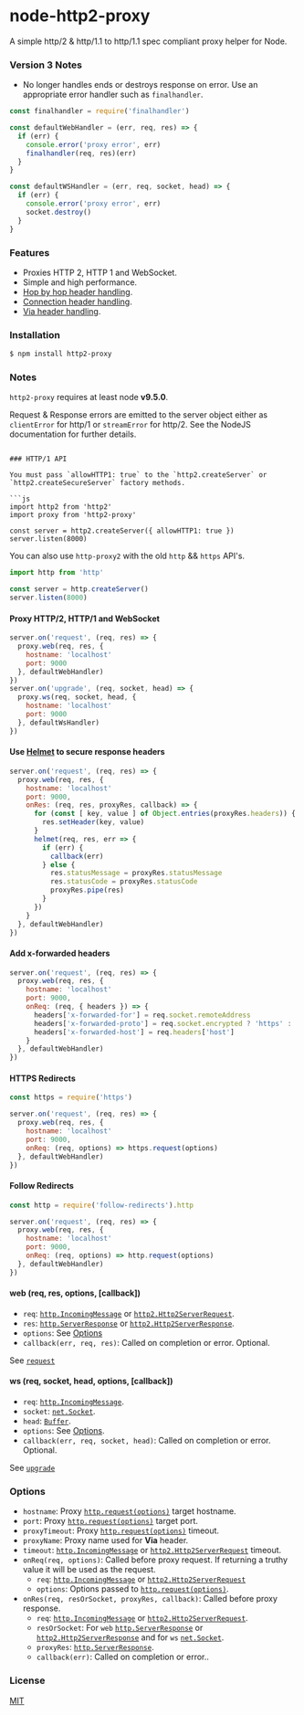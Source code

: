 # node-http2-proxy

A simple http/2 & http/1.1 to http/1.1 spec compliant proxy helper for Node.

### Version 3 Notes

- No longer handles ends or destroys response on error. Use an appropriate error handler such as `finalhandler`.

```js
const finalhandler = require('finalhandler')

const defaultWebHandler = (err, req, res) => {
  if (err) {
    console.error('proxy error', err)
    finalhandler(req, res)(err)
  }
}

const defaultWSHandler = (err, req, socket, head) => {
  if (err) {
    console.error('proxy error', err)
    socket.destroy()
  }
}
```

### Features

- Proxies HTTP 2, HTTP 1 and WebSocket.
- Simple and high performance.
- [Hop by hop header handling](https://developer.mozilla.org/en-US/docs/Web/HTTP/Headers).
- [Connection header handling](https://developer.mozilla.org/en-US/docs/Web/HTTP/Headers/Connection).
- [Via header handling](https://developer.mozilla.org/en-US/docs/Web/HTTP/Headers/Via).

### Installation

```sh
$ npm install http2-proxy
```

### Notes

`http2-proxy` requires at least node **v9.5.0**.

Request & Response errors are emitted to the server object either as `clientError` for http/1 or `streamError` for http/2. See the NodeJS documentation for further details.

```

### HTTP/1 API

You must pass `allowHTTP1: true` to the `http2.createServer` or `http2.createSecureServer` factory methods.

```js
import http2 from 'http2'
import proxy from 'http2-proxy'

const server = http2.createServer({ allowHTTP1: true })
server.listen(8000)
```

You can also use `http-proxy2` with the old `http` && `https` API's.

```js
import http from 'http'

const server = http.createServer()
server.listen(8000)
```

#### Proxy HTTP/2, HTTP/1 and WebSocket

```js
server.on('request', (req, res) => {
  proxy.web(req, res, {
    hostname: 'localhost'
    port: 9000
  }, defaultWebHandler)
})
server.on('upgrade', (req, socket, head) => {
  proxy.ws(req, socket, head, {
    hostname: 'localhost'
    port: 9000
  }, defaultWsHandler)
})
```

#### Use [Helmet](https://www.npmjs.com/package/helmet) to secure response headers

```javascript
server.on('request', (req, res) => {
  proxy.web(req, res, {
    hostname: 'localhost'
    port: 9000,
    onRes: (req, res, proxyRes, callback) => {
      for (const [ key, value ] of Object.entries(proxyRes.headers)) {
        res.setHeader(key, value)
      }
      helmet(req, res, err => {
        if (err) {
          callback(err)
        } else {
          res.statusMessage = proxyRes.statusMessage
          res.statusCode = proxyRes.statusCode
          proxyRes.pipe(res)
        }
      })
    }
  }, defaultWebHandler)
})
```

#### Add x-forwarded headers

```javascript
server.on('request', (req, res) => {
  proxy.web(req, res, {
    hostname: 'localhost'
    port: 9000,
    onReq: (req, { headers }) => {
      headers['x-forwarded-for'] = req.socket.remoteAddress
      headers['x-forwarded-proto'] = req.socket.encrypted ? 'https' : 'http'
      headers['x-forwarded-host'] = req.headers['host']
    }
  }, defaultWebHandler)
})
```

#### HTTPS Redirects

```javascript
const https = require('https')

server.on('request', (req, res) => {
  proxy.web(req, res, {
    hostname: 'localhost'
    port: 9000,
    onReq: (req, options) => https.request(options)
  }, defaultWebHandler)
})
```

#### Follow Redirects

```javascript
const http = require('follow-redirects').http

server.on('request', (req, res) => {
  proxy.web(req, res, {
    hostname: 'localhost'
    port: 9000,
    onReq: (req, options) => http.request(options)
  }, defaultWebHandler)
})
```

#### web (req, res, options, [callback])

- `req`: [`http.IncomingMessage`](https://nodejs.org/api/http.html#http_class_http_incomingmessage) or [`http2.Http2ServerRequest`](https://nodejs.org/api/http2.html#http2_class_http2_http2serverrequest).
- `res`: [`http.ServerResponse`](https://nodejs.org/api/http.html#http_class_http_serverresponse) or [`http2.Http2ServerResponse`](https://nodejs.org/api/http2.html#http2_class_http2_http2serverresponse).
- `options`: See [Options](#options)
- `callback(err, req, res)`: Called on completion or error. Optional.

See [`request`](https://nodejs.org/api/http.html#http_event_request)

#### ws (req, socket, head, options, [callback])

- `req`: [`http.IncomingMessage`](https://nodejs.org/api/http.html#http_class_http_incomingmessage).
- `socket`: [`net.Socket`](https://nodejs.org/api/net.html#net_class_net_socket).
- `head`: [`Buffer`](https://nodejs.org/api/buffer.html#buffer_class_buffer).
- `options`: See [Options](#options).
- `callback(err, req, socket, head)`: Called on completion or error. Optional.

See [`upgrade`](https://nodejs.org/api/http.html#http_event_upgrade)

### Options

  - `hostname`: Proxy [`http.request(options)`](https://nodejs.org/api/http.html#http_http_request_options_callback) target hostname.
  - `port`: Proxy [`http.request(options)`](https://nodejs.org/api/http.html#http_http_request_options_callback) target port.
  - `proxyTimeout`: Proxy [`http.request(options)`](https://nodejs.org/api/http.html#http_http_request_options_callback) timeout.
  - `proxyName`: Proxy name used for **Via** header.
  - `timeout`: [`http.IncomingMessage`](https://nodejs.org/api/http.html#http_class_http_incomingmessage) or [`http2.Http2ServerRequest`](https://nodejs.org/api/http2.html#http2_class_http2_http2serverrequest) timeout.
  - `onReq(req, options)`: Called before proxy request. If returning a truthy value it will be used as the request.
    - `req`: [`http.IncomingMessage`](https://nodejs.org/api/http.html#http_class_http_incomingmessage) or [`http2.Http2ServerRequest`](https://nodejs.org/api/http2.html#http2_class_http2_http2serverrequest)
    - `options`: Options passed to [`http.request(options)`](https://nodejs.org/api/http.html#http_http_request_options_callback).
  - `onRes(req, resOrSocket, proxyRes, callback)`: Called before proxy response.
    - `req`: [`http.IncomingMessage`](https://nodejs.org/api/http.html#http_class_http_incomingmessage) or [`http2.Http2ServerRequest`](https://nodejs.org/api/http2.html#http2_class_http2_http2serverrequest).
    - `resOrSocket`: For `web` [`http.ServerResponse`](https://nodejs.org/api/http.html#http_class_http_serverresponse) or [`http2.Http2ServerResponse`](https://nodejs.org/api/http2.html#http2_class_http2_http2serverresponse) and for `ws` [`net.Socket`](https://nodejs.org/api/net.html#net_class_net_socket).
    - `proxyRes`: [`http.ServerResponse`](https://nodejs.org/api/http.html#http_class_http_serverresponse).
    - `callback(err)`: Called on completion or error..

### License

  [MIT](LICENSE)
